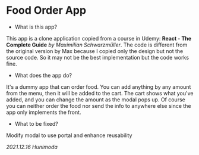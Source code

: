 # Food Order App

-   What is this app?

This app is a clone application copied from a course in Udemy: **React - The Complete Guide** _by Maximilian Schwarzmüller_. The code is different from the original version by Max because I copied only the design but not the source code. So it may not be the best implementation but the code works fine.

-   What does the app do?

It's a dummy app that can order food. You can add anything by any amount from the menu, then it will be added to the cart. The cart shows what you've added, and you can change the amount as the modal pops up. Of course you can neither order the food nor send the info to anywhere else since the app only implements the front.

- What to be fixed?

Modify modal to use portal and enhance reusability

_2021.12.16 Hunimoda_
